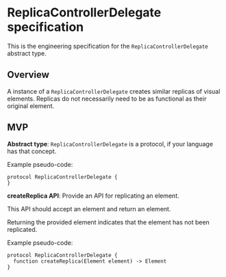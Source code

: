 # ReplicaControllerDelegate specification

This is the engineering specification for the `ReplicaControllerDelegate` abstract type.

## Overview

A instance of a `ReplicaControllerDelegate` creates similar replicas of visual elements. Replicas do not necessarily need to be as functional as their original element.

## MVP

**Abstract type**: `ReplicaControllerDelegate` is a protocol, if your language has that concept.

Example pseudo-code:

    protocol ReplicaControllerDelegate {
    }

**createReplica API**: Provide an API for replicating an element.

This API should accept an element and return an element.

Returning the provided element indicates that the element has not been replicated.

Example pseudo-code:

    protocol ReplicaControllerDelegate {
      function createReplica(Element element) -> Element
    }
